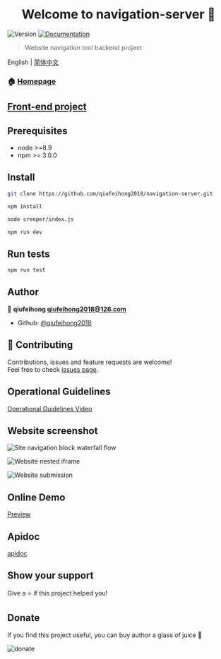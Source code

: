 <h1 align="center">Welcome to navigation-server 👋</h1>
<p>
  <img alt="Version" src="https://img.shields.io/badge/version-0.0.1-blue.svg?cacheSeconds=2592000" />
  <a href="http://navigation.qiufeihong.top">
    <img alt="Documentation" src="https://img.shields.io/badge/documentation-yes-brightgreen.svg" target="_blank" />
  </a>
</p>

> Website navigation tool backend project

English | [简体中文](./README-zh.md)

### 🏠 [Homepage](http://navigation.qiufeihong.top)

## [Front-end project](https://github.com/qiufeihong2018/navigation-web)

## Prerequisites

- node >=8.9
- npm >= 3.0.0
  
## Install

```sh
git clone https://github.com/qiufeihong2018/navigation-server.git

npm install 

node creeper/index.js 

npm run dev
```

## Run tests

```sh
npm run test
```

## Author

👤 **qiufeihong <qiufeihong2018@126.com>**

* Github: [@qiufeihong2018](https://github.com/qiufeihong2018)

## 🤝 Contributing

Contributions, issues and feature requests are welcome!<br />Feel free to check [issues page](https://github.com/qiufeihong2018/navigation-server/issues).

## Operational Guidelines

[Operational Guidelines Video](http://images.qiufeihong.top/navigation.webm)

## Website screenshot

![Site navigation block waterfall flow](http://images.qiufeihong.top/n1.png)

![Website nested iframe](http://images.qiufeihong.top/n2.png)

![Website submission](http://images.qiufeihong.top/n3.png)

## Online Demo

[Preview](http://navigation.qiufeihong.top)

## Apidoc

[apidoc](https://github.com/qiufeihong2018/navigation-server/tree/master/doc/index.html)

## Show your support

Give a ⭐️ if this project helped you!


## Donate

If you find this project useful, you can buy author a glass of juice :tropical_drink:

![donate](http://images.qiufeihong.top/pay.png)

